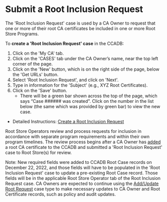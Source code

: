 # Submit a Root Inclusion Request #

The 'Root Inclusion Request' case is used by a CA Owner to request that one or more of their root CA certificates be included in one or more Root Store Programs.

To **create a 'Root Inclusion Request' case** in the CCADB:
1. Click on the 'My CA' tab.
2. Click on the 'CASES' tab under the CA Owner’s name, near the top left corner of the page.
3. Click on the 'New' button, which is on the right side of the page, below the 'Get URLs' button.
4. Select 'Root Inclusion Request', and click on 'Next'.
5. Type in information for the 'Subject' (e.g., XYZ Root Certificates).
6. Click on the 'Save' button.
    * There will be a green bar shown across the top of the page, which says “Case ###### was created". Click on the number in the list below (the same which was provided by green bar) to view the new case.

* Detailed Instructions: [Create a Root Inclusion Request](https://docs.google.com/document/d/1FHSbpNJ3CQOcpVqrj66elKQhTmpllp-IBsDovPy6cOo/edit#)

Root Store Operators review and process requests for inclusion in accordance with separate program requirements and within their own program timelines. The review process begins after a CA Owner has [added](https://www.ccadb.org/cas/updates) a root CA certificate to the CCADB and submitted a 'Root Inclusion Request' case to Root Store(s) for review.

Note: New required fields were added to CCADB Root Case records on December 22, 2022, and those fields will have to be populated in the 'Root Inclusion Request' case to update a pre-existing Root Case record. Those fields will be in the applicable Root Store Operator tab of the Root Inclusion Request case. CA Owners are expected to continue using the [Add/Update Root Request](https://www.ccadb.org/cas/updates) case type to make necessary updates to CA Owner and Root Certificate records, such as policy and audit updates.
